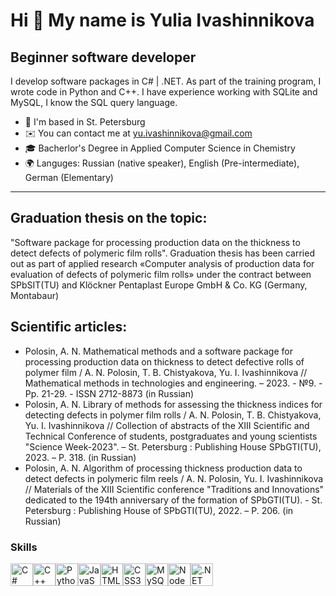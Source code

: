 Hi 👋 My name is Yulia Ivashinnikova
====================================

Beginner software developer
---------------------------

I develop software packages in C# | .NET. As part of the training program, I wrote code in Python and C++. I have experience working with SQLite and MySQL, I know the SQL query language.

*  📍  I'm based in St. Petersburg
* ✉️  You can contact me at [yu.ivashinnikova@gmail.com](mailto:yu.ivashinnikova@gmail.com)
* 🎓  Bacherlor's Degree in Applied Computer Science in Chemistry
* 🌍  Languges: Russian (native speaker), English (Pre-intermediate), German (Elementary)
------------------------------------------------------------------------------------------------
Graduation thesis on the topic:
---------------------------------
"Software package for processing production data on the thickness to detect defects of polymeric film rolls". Graduation thesis has been carried out as part of applied research «Computer analysis of production data for evaluation of defects of polymeric film rolls» under the contract between SPbSIT(TU) and Klöckner Pentaplast Europe GmbH & Co. KG (Germany, Montabaur)

Scientific articles:
---------------------------
* Polosin, A. N. Mathematical methods and a software package for processing production data on thickness to detect defective rolls of polymer film / A. N. Polosin, T. B. Chistyakova, Yu. I. Ivashinnikova // Mathematical methods in technologies and engineering. – 2023. - №9. - Pp. 21-29. - ISSN 2712-8873 (in Russian)
* Polosin, A. N. Library of methods for assessing the thickness indices for detecting defects in polymer film rolls / A. N. Polosin, T. B. Chistyakova, Yu. I. Ivashinnikova // Collection of abstracts of the XIII Scientific and Technical Conference of students, postgraduates and young scientists "Science Week-2023". – St. Petersburg : Publishing House SPbGTI(TU), 2023. – P. 318. (in Russian)
* Polosin, A. N. Algorithm of processing thickness production data to detect defects in polymeric film reels / A. N. Polosin, Yu. I. Ivashinnikova // Materials of the XIII Scientific conference "Traditions and Innovations" dedicated to the 194th anniversary of the formation of SPbGTI(TU). - St. Petersburg : Publishing House of SPbGTI(TU), 2022. – P. 206. (in Russian)

### Skills

<p align="left">
<a href="https://docs.microsoft.com/en-us/dotnet/csharp/" target="_blank" rel="noreferrer"><img src="https://raw.githubusercontent.com/danielcranney/readme-generator/main/public/icons/skills/csharp-colored.svg" width="36" height="36" alt="C#" /></a><a href="https://docs.microsoft.com/en-us/cpp/?view=msvc-170" target="_blank" rel="noreferrer"><img src="https://raw.githubusercontent.com/danielcranney/readme-generator/main/public/icons/skills/cplusplus-colored.svg" width="36" height="36" alt="C++" /></a><a href="https://www.python.org/" target="_blank" rel="noreferrer"><img src="https://raw.githubusercontent.com/danielcranney/readme-generator/main/public/icons/skills/python-colored.svg" width="36" height="36" alt="Python" /></a><a href="https://developer.mozilla.org/en-US/docs/Web/JavaScript" target="_blank" rel="noreferrer"><img src="https://raw.githubusercontent.com/danielcranney/readme-generator/main/public/icons/skills/javascript-colored.svg" width="36" height="36" alt="JavaScript" /></a><a href="https://developer.mozilla.org/en-US/docs/Glossary/HTML5" target="_blank" rel="noreferrer"><img src="https://raw.githubusercontent.com/danielcranney/readme-generator/main/public/icons/skills/html5-colored.svg" width="36" height="36" alt="HTML5" /></a><a href="https://www.w3.org/TR/CSS/#css" target="_blank" rel="noreferrer"><img src="https://raw.githubusercontent.com/danielcranney/readme-generator/main/public/icons/skills/css3-colored.svg" width="36" height="36" alt="CSS3" /></a><a href="https://www.mysql.com/" target="_blank" rel="noreferrer"><img src="https://raw.githubusercontent.com/danielcranney/readme-generator/main/public/icons/skills/mysql-colored.svg" width="36" height="36" alt="MySQL" /></a><a href="https://nodejs.org/en/" target="_blank" rel="noreferrer"><img src="https://raw.githubusercontent.com/danielcranney/readme-generator/main/public/icons/skills/nodejs-colored.svg" width="36" height="36" alt="NodeJS" /></a><a href="https://dotnet.microsoft.com/en-us/" target="_blank" rel="noreferrer"><img src="https://raw.githubusercontent.com/danielcranney/readme-generator/main/public/icons/skills/dot-net-colored.svg" width="36" height="36" alt=".NET" /></a>
</p>
